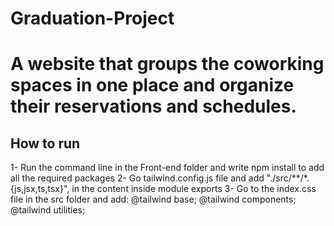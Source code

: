 # Graduation-Project
A website that groups the coworking spaces in one place and organize their reservations and schedules.
=======
## How to run
1- Run the command line in the Front-end folder and write npm install to add all the required packages
2- Go tailwind.config.js file and add "./src/**/*.{js,jsx,ts,tsx}", in the content inside module exports
3- Go to the index.css file in the src folder and add: 
    @tailwind base;
    @tailwind components;
    @tailwind utilities;

